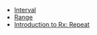 - [Interval]()
- [Range]()
- [Introduction to Rx: Repeat](http://www.introtorx.com/Content/v1.0.10621.0/12_CombiningSequences.html#Repeat)
